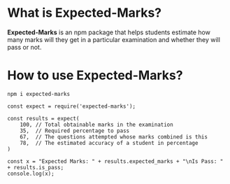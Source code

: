 # What is Expected-Marks?

**Expected-Marks** is an npm package that helps students estimate how many marks will they get in a particular examination and whether they will pass or not.

# How to use **Expected-Marks**?

```
npm i expected-marks
```

```
const expect = require('expected-marks');

const results = expect(
    100, // Total obtainable marks in the examination
    35,  // Required percentage to pass
    67,  // The questions attempted whose marks combined is this
    78,  // The estimated accuracy of a student in percentage
)

const x = "Expected Marks: " + results.expected_marks + "\nIs Pass: " + results.is_pass;
console.log(x);
```
